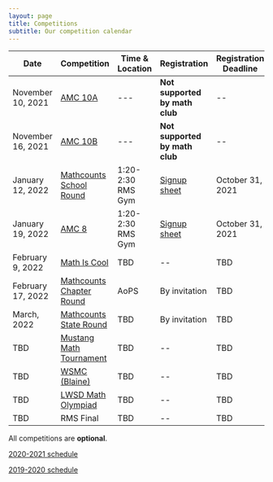 ```yaml
---
layout: page
title: Competitions
subtitle: Our competition calendar
---
```


| Date                   | Competition | Time & Location | Registration | Registration Deadline
| -----------            | --------                               | --- | ----- | --- |
|November 10, 2021       | [AMC 10A](/amc) | --- | **Not supported by math club** | --
|November 16, 2021       | [AMC 10B](/amc) | --- | **Not supported by math club** | --
|January 12, 2022 | [Mathcounts School Round](/mathcounts) |  1:20-2:30 RMS Gym | [Signup sheet](https://rmsptsa.sharepoint.com/:x:/r/sites/mathclub/_layouts/15/Doc.aspx?sourcedoc=%7B571B3375-9DF4-42A2-B345-8313C7182EEF%7D&file=Competitions%20%26%20Teams.xlsx&action=default&mobileredirect=true) | October 31, 2021 
|January 19, 2022        | [AMC 8](/amc) | 1:20-2:30 RMS Gym | [Signup sheet](https://rmsptsa.sharepoint.com/:x:/r/sites/mathclub/_layouts/15/Doc.aspx?sourcedoc=%7B571B3375-9DF4-42A2-B345-8313C7182EEF%7D&file=Competitions%20%26%20Teams.xlsx&action=default&mobileredirect=true) | October 31, 2021
|February 9, 2022        | [Math Is Cool](http://www.academicsarecool.com) | TBD | --| TBD 
|February 17, 2022       | [Mathcounts Chapter Round](/mathcounts) | AoPS | By invitation | TBD 
|March, 2022             | [Mathcounts State Round](/mathcounts)  | TBD | By invitation | TBD 
|TBD                     | [Mustang Math Tournament](https://www.mustangmath.com/MMT2021) | TBD | --| TBD 
|TBD                     | [WSMC (Blaine)](https://www.blainesd.org/browse/27745) | TBD | --| TBD 
|TBD                     | [LWSD Math Olympiad](https://kims.lwsd.org/activities/math-olympiad) | TBD | --| TBD 
|TBD                     | RMS Final                              | TBD | -- | TBD 

All competitions are **optional**.

[2020-2021 schedule](/competitions-2021.md)

[2019-2020 schedule](/competitions-1920.md)
